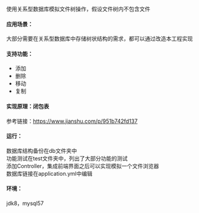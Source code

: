 使用关系型数据库模拟文件树操作，假设文件树内不包含文件  
#### 应用场景：
大部分需要在关系型数据库中存储树状结构的需求，都可以通过改造本工程实现
#### 支持功能：
* 添加 
* 删除 
* 移动 
* 复制
#### 实现原理：闭包表
参考链接：https://www.jianshu.com/p/951b742fd137
#### 运行：
数据库结构备份在db文件夹中  
功能测试在test文件夹中，列出了大部分功能的测试  
添加Controller，集成前端界面之后可以实现模拟一个文件浏览器    
数据库链接在application.yml中编辑
#### 环境：
jdk8，mysql57
